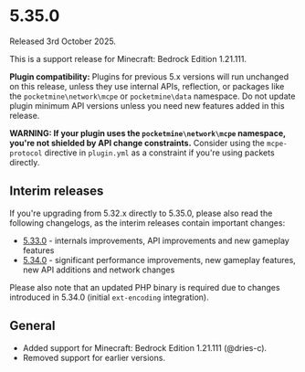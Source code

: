 # 5.35.0
Released 3rd October 2025.

This is a support release for Minecraft: Bedrock Edition 1.21.111.

**Plugin compatibility:** Plugins for previous 5.x versions will run unchanged on this release, unless they use internal APIs, reflection, or packages like the `pocketmine\network\mcpe` or `pocketmine\data` namespace.
Do not update plugin minimum API versions unless you need new features added in this release.

**WARNING: If your plugin uses the `pocketmine\network\mcpe` namespace, you're not shielded by API change constraints.**
Consider using the `mcpe-protocol` directive in `plugin.yml` as a constraint if you're using packets directly.

## Interim releases
If you're upgrading from 5.32.x directly to 5.35.0, please also read the following changelogs, as the interim releases contain important changes:
- [5.33.0](https://github.com/pmmp/PocketMine-MP/blob/5.35.0/changelogs/5.33.md) - internals improvements, API improvements and new gameplay features
- [5.34.0](https://github.com/pmmp/PocketMine-MP/blob/5.35.0/changelogs/5.34.md) - significant performance improvements, new gameplay features, new API additions and network changes

Please also note that an updated PHP binary is required due to changes introduced in 5.34.0 (initial `ext-encoding` integration).

## General
- Added support for Minecraft: Bedrock Edition 1.21.111 (@dries-c).
- Removed support for earlier versions.
